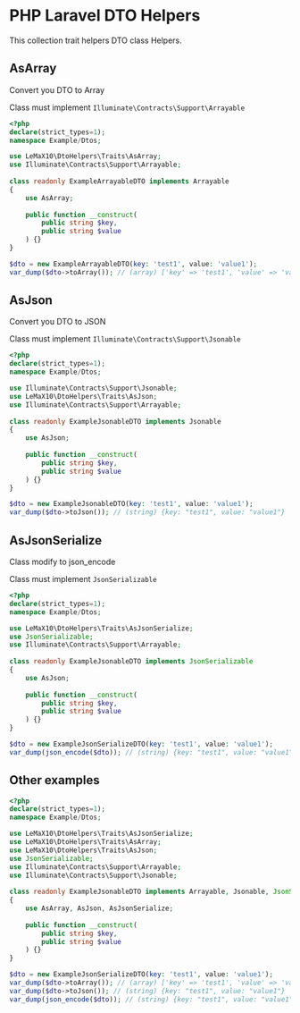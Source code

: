 # PHP Laravel DTO Helpers

This collection trait helpers DTO class Helpers.

## AsArray
Convert you DTO to Array

Class must implement `Illuminate\Contracts\Support\Arrayable`
```php
<?php
declare(strict_types=1);
namespace Example/Dtos;

use LeMaX10\DtoHelpers\Traits\AsArray;
use Illuminate\Contracts\Support\Arrayable;
 
class readonly ExampleArrayableDTO implements Arrayable
{
    use AsArray;
    
    public function __construct(
        public string $key,
        public string $value
    ) {}
}

$dto = new ExampleArrayableDTO(key: 'test1', value: 'value1');
var_dump($dto->toArray()); // (array) ['key' => 'test1', 'value' => 'value1']
```

## AsJson
Convert you DTO to JSON

Class must implement `Illuminate\Contracts\Support\Jsonable`

```php
<?php
declare(strict_types=1);
namespace Example/Dtos;

use Illuminate\Contracts\Support\Jsonable;
use LeMaX10\DtoHelpers\Traits\AsJson;
use Illuminate\Contracts\Support\Arrayable;
 
class readonly ExampleJsonableDTO implements Jsonable
{
    use AsJson;
    
    public function __construct(
        public string $key,
        public string $value
    ) {}
}

$dto = new ExampleJsonableDTO(key: 'test1', value: 'value1');
var_dump($dto->toJson()); // (string) {key: "test1", value: "value1"}
```
## AsJsonSerialize
Class modify to json_encode

Class must implement `JsonSerializable`
```php
<?php
declare(strict_types=1);
namespace Example/Dtos;

use LeMaX10\DtoHelpers\Traits\AsJsonSerialize;
use JsonSerializable;
use Illuminate\Contracts\Support\Arrayable;
 
class readonly ExampleJsonableDTO implements JsonSerializable
{
    use AsJson;
    
    public function __construct(
        public string $key,
        public string $value
    ) {}
}

$dto = new ExampleJsonSerializeDTO(key: 'test1', value: 'value1');
var_dump(json_encode($dto)); // (string) {key: "test1", value: "value1"}
```


## Other examples

```php
<?php
declare(strict_types=1);
namespace Example/Dtos;

use LeMaX10\DtoHelpers\Traits\AsJsonSerialize;
use LeMaX10\DtoHelpers\Traits\AsArray;
use LeMaX10\DtoHelpers\Traits\AsJson;
use JsonSerializable;
use Illuminate\Contracts\Support\Arrayable;
use Illuminate\Contracts\Support\Jsonable;
 
class readonly ExampleJsonableDTO implements Arrayable, Jsonable, JsonSerializable
{
    use AsArray, AsJson, AsJsonSerialize;
    
    public function __construct(
        public string $key,
        public string $value
    ) {}
}

$dto = new ExampleJsonSerializeDTO(key: 'test1', value: 'value1');
var_dump($dto->toArray()); // (array) ['key' => 'test1', 'value' => 'value1']
var_dump($dto->toJson()); // (string) {key: "test1", value: "value1"}
var_dump(json_encode($dto)); // (string) {key: "test1", value: "value1"}
```
